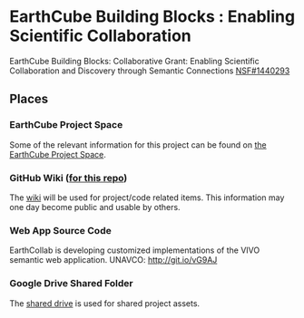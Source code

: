 EarthCube Building Blocks : Enabling Scientific Collaboration
============================================================

EarthCube Building Blocks: Collaborative Grant: Enabling Scientific Collaboration and Discovery through Semantic Connections
[NSF#1440293](http://www.nsf.gov/awardsearch/showAward?AWD_ID=1440293&HistoricalAwards=false)


## Places

### EarthCube Project Space
Some of the relevant information for this project can be found on [the EarthCube Project Space](http://workspace.earthcube.org/enabling-scientific-collaboration-and-discovery-through-semantic-connections).

### GitHub Wiki ([for this repo](https://github.com/UCAR/2014-EarthCube-BuildingBlocks-EnablingCollaboration-14402930/wiki))
The [wiki](https://github.com/UCAR/2014-EarthCube-BuildingBlocks-EnablingCollaboration-14402930/wiki) will be used for project/code related items.  This information may one day become public and usable by others.

### Web App Source Code
EarthCollab is developing customized implementations of the VIVO semantic web application.
UNAVCO: http://git.io/vG9AJ

### Google Drive Shared Folder
The [shared drive](https://drive.google.com/a/ucar.edu/folderview?id=0B_NJP_ik1Aj-dWNyT09odUNFd00&usp=sharing_eid) is used for shared project assets.




